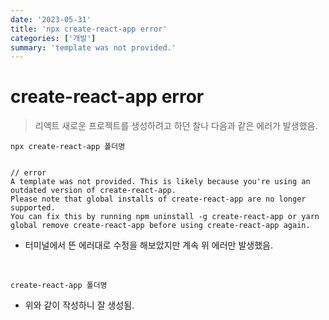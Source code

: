 ```yaml
---
date: '2023-05-31'
title: 'npx create-react-app error'
categories: ['개발']
summary: 'template was not provided.'
---
```


# create-react-app error

> 리액트 새로운 프로젝트를 생성하려고 하던 찰나 다음과 같은 에러가 발생했음.

```
npx create-react-app 폴더명


// error
A template was not provided. This is likely because you're using an outdated version of create-react-app.
Please note that global installs of create-react-app are no longer supported.
You can fix this by running npm uninstall -g create-react-app or yarn global remove create-react-app before using create-react-app again.
```

- 터미널에서 뜬 에러대로 수정을 해보았지만 계속 위 에러만 발생했음.

<br>

```
create-react-app 폴더명
```

- 위와 같이 작성하니 잘 생성됨.
